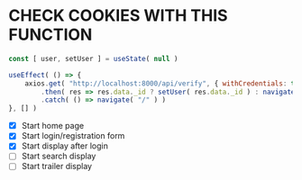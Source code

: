 # CHECK COOKIES WITH THIS FUNCTION

```js
const [ user, setUser ] = useState( null )

useEffect( () => {
    axios.get( "http://localhost:8000/api/verify", { withCredentials: true } )
        .then( res => res.data._id ? setUser( res.data._id ) : navigate( "/" ) )
        .catch( () => navigate( "/" ) )
}, [] )
```

- [x] Start home page
- [x] Start login/registration form
- [x] Start display after login
- [ ] Start search display
- [ ] Start trailer display